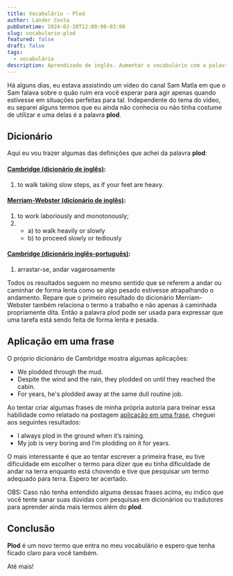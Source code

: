 ```yaml
---
title: Vocabulário - Plod
author: Lander Costa
pubDatetime: 2024-02-20T12:00:00-03:00
slug: vocabulario-plod
featured: false
draft: false
tags:
  - vocabulário
description: Aprendizado de inglês. Aumentar o vocabulário com a palavra plod.
---
```


Há alguns dias, eu estava assistindo um vídeo do canal Sam Matla em que o Sam falava sobre o quão ruim era você esperar para agir apenas quando estivesse em situações perfeitas para tal. Independente do tema do vídeo, eu separei alguns termos que eu ainda não conhecia ou não tinha costume de utilizar e uma delas é a palavra **plod**.

## Dicionário
Aqui eu vou trazer algumas das definições que achei da palavra **plod**:

#### [Cambridge (dicionário de inglês)](https://dictionary.cambridge.org/dictionary/english/plod):
1. to walk taking slow steps, as if your feet are heavy.

#### [Merriam-Webster (dicionário de inglês)](https://www.merriam-webster.com/dictionary/plod):
1. to work laboriously and monotonously;
2. - a) to walk heavily or slowly
   - b) to proceed slowly or tediously

#### [Cambridge (dicionário inglês-português)](https://dictionary.cambridge.org/pt/dicionario/ingles-portugues/plod):
1. arrastar-se, andar vagarosamente

Todos os resultados seguem no mesmo sentido que se referem a andar ou caminhar de forma lenta como se algo pesado estivesse atrapalhando o andamento. Repare que o primeiro resultado do dicionário Merriam-Webster também relaciona o termo a trabalho e não apenas à caminhada propriamente dita. Então a palavra plod pode ser usada para expressar que uma tarefa está sendo feita de forma lenta e pesada.

## Aplicação em uma frase
O próprio dicionário de Cambridge mostra algumas aplicações:
- We plodded through the mud.
- Despite the wind and the rain, they plodded on until they reached the cabin.
- For years, he's plodded away at the same dull routine job.

Ao tentar criar algumas frases de minha própria autoria para treinar essa habilidade como relatado na postagem [aplicação em uma frase](./02-aplicacao-em-uma-frase.md), cheguei aos seguintes resultados:
- I always plod in the ground when it’s raining.
- My job is very boring and I’m plodding on it for years.

O mais interessante é que ao tentar escrever a primeira frase, eu tive dificuldade em escolher o termo para dizer que eu tinha dificuldade de andar na terra enquanto está chovendo e tive que pesquisar um termo adequado para terra. Espero ter acertado.

OBS: Caso não tenha entendido alguma dessas frases acima, eu indico que você tente sanar suas dúvidas com pesquisas em dicionários ou tradutores para aprender ainda mais termos além do **plod**.

## Conclusão
**Plod** é um novo termo que entra no meu vocabulário e espero que tenha ficado claro para você também.

Até mais!



